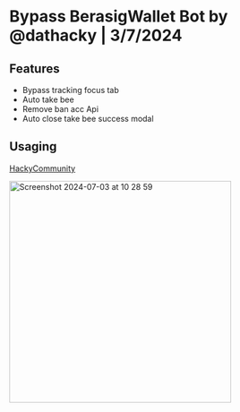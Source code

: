 # Bypass BerasigWallet Bot by @dathacky | 3/7/2024

## Features
- Bypass tracking focus tab
- Auto take bee
- Remove ban acc Api
- Auto close take bee success modal

## Usaging
[HackyCommunity](https://t.me/hackycommunity)

<img width="396" alt="Screenshot 2024-07-03 at 10 28 59" src="https://github.com/dathacky/BerasigWallet_bot_bypass/assets/37299929/1af0f773-ce2d-40a0-bdea-bdd20fcf2252">
